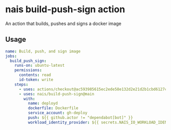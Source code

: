 # nais build-push-sign action

An action that builds, pushes and signs a docker image

## Usage

```yaml
name: Build, push, and sign image
jobs:
  build_push_sign:
    runs-on: ubuntu-latest
    permissions:
      contents: read
      id-token: write
    steps:
      - uses: actions/checkout@ac593985615ec2ede58e132d2e21d2b1cbd6127c # ratchet:actions/checkout@v3
      - uses: nais/build-push-sign@main
        with:
          name: deployd
          dockerfile: Dockerfile
          service_account: gh-deploy
          push: ${{ github.actor != "dependabot[bot]" }}
          workload_identity_provider: ${{ secrets.NAIS_IO_WORKLOAD_IDENTITY_PROVIDER }}
```
